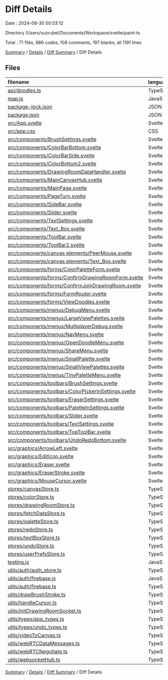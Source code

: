 # Diff Details

Date : 2024-08-30 00:53:12

Directory /Users/suzrubel/Documents/Workspace/svelte/paint-ts

Total : 71 files,  886 codes, 108 comments, 197 blanks, all 1191 lines

[Summary](results.md) / [Details](details.md) / [Diff Summary](diff.md) / Diff Details

## Files
| filename | language | code | comment | blank | total |
| :--- | :--- | ---: | ---: | ---: | ---: |
| [api/doodles.ts](/api/doodles.ts) | TypeScript | 32 | 0 | 3 | 35 |
| [map.js](/map.js) | JavaScript | -5 | 0 | -4 | -9 |
| [package-lock.json](/package-lock.json) | JSON | 7 | 0 | 0 | 7 |
| [package.json](/package.json) | JSON | 1 | 0 | 0 | 1 |
| [src/App.svelte](/src/App.svelte) | Svelte | 10 | 1 | 0 | 11 |
| [src/app.css](/src/app.css) | CSS | 11 | 0 | 4 | 15 |
| [src/components/BrushSettings.svelte](/src/components/BrushSettings.svelte) | Svelte | -359 | -4 | -34 | -397 |
| [src/components/ColorBarBottom.svelte](/src/components/ColorBarBottom.svelte) | Svelte | -303 | -1 | -36 | -340 |
| [src/components/ColorBarSide.svelte](/src/components/ColorBarSide.svelte) | Svelte | -195 | -1 | -23 | -219 |
| [src/components/ColorBottom2.svelte](/src/components/ColorBottom2.svelte) | Svelte | -464 | -1 | -50 | -515 |
| [src/components/DrawingRoomDataHandler.svelte](/src/components/DrawingRoomDataHandler.svelte) | Svelte | 187 | 24 | 28 | 239 |
| [src/components/MainCanvasHub.svelte](/src/components/MainCanvasHub.svelte) | Svelte | 305 | 0 | 29 | 334 |
| [src/components/MainPage.svelte](/src/components/MainPage.svelte) | Svelte | -289 | -1 | -31 | -321 |
| [src/components/PageTurn.svelte](/src/components/PageTurn.svelte) | Svelte | -26 | 0 | -3 | -29 |
| [src/components/SideBar.svelte](/src/components/SideBar.svelte) | Svelte | -102 | -3 | -13 | -118 |
| [src/components/Slider.svelte](/src/components/Slider.svelte) | Svelte | -285 | -2 | -42 | -329 |
| [src/components/TextSettings.svelte](/src/components/TextSettings.svelte) | Svelte | -337 | -12 | -37 | -386 |
| [src/components/Text_Box.svelte](/src/components/Text_Box.svelte) | Svelte | -691 | -9 | -63 | -763 |
| [src/components/ToolBar.svelte](/src/components/ToolBar.svelte) | Svelte | -184 | -17 | -23 | -224 |
| [src/components/ToolBar2.svelte](/src/components/ToolBar2.svelte) | Svelte | -93 | 0 | -13 | -106 |
| [src/components/canvas elements/PeerMouse.svelte](/src/components/canvas%20elements/PeerMouse.svelte) | Svelte | 16 | 0 | 4 | 20 |
| [src/components/canvas elements/Text_Box.svelte](/src/components/canvas%20elements/Text_Box.svelte) | Svelte | 670 | 9 | 64 | 743 |
| [src/components/forms/ColorPaletteForm.svelte](/src/components/forms/ColorPaletteForm.svelte) | Svelte | 20 | 0 | 1 | 21 |
| [src/components/forms/ConfirmDrawingRoomForm.svelte](/src/components/forms/ConfirmDrawingRoomForm.svelte) | Svelte | 100 | 0 | 18 | 118 |
| [src/components/forms/ConfirmJoinDrawingRoom.svelte](/src/components/forms/ConfirmJoinDrawingRoom.svelte) | Svelte | 91 | 0 | 18 | 109 |
| [src/components/forms/FormRouter.svelte](/src/components/forms/FormRouter.svelte) | Svelte | 16 | 0 | 0 | 16 |
| [src/components/forms/ViewDoodles.svelte](/src/components/forms/ViewDoodles.svelte) | Svelte | -147 | 0 | -19 | -166 |
| [src/components/menus/DebugMenu.svelte](/src/components/menus/DebugMenu.svelte) | Svelte | 43 | 2 | 4 | 49 |
| [src/components/menus/LargeViewPalettes.svelte](/src/components/menus/LargeViewPalettes.svelte) | Svelte | 78 | 0 | 11 | 89 |
| [src/components/menus/MultiplayerDebug.svelte](/src/components/menus/MultiplayerDebug.svelte) | Svelte | 0 | 80 | 1 | 81 |
| [src/components/menus/NavMenu.svelte](/src/components/menus/NavMenu.svelte) | Svelte | 95 | 0 | 6 | 101 |
| [src/components/menus/OpenDoodleMenu.svelte](/src/components/menus/OpenDoodleMenu.svelte) | Svelte | 157 | 0 | 19 | 176 |
| [src/components/menus/ShareMenu.svelte](/src/components/menus/ShareMenu.svelte) | Svelte | 218 | 0 | 24 | 242 |
| [src/components/menus/SmallPalette.svelte](/src/components/menus/SmallPalette.svelte) | Svelte | 73 | 2 | 10 | 85 |
| [src/components/menus/SmallViewPalettes.svelte](/src/components/menus/SmallViewPalettes.svelte) | Svelte | -1 | 0 | 0 | -1 |
| [src/components/menus/TinyPaletteMenu.svelte](/src/components/menus/TinyPaletteMenu.svelte) | Svelte | 62 | 0 | 7 | 69 |
| [src/components/toolbars/BrushSettings.svelte](/src/components/toolbars/BrushSettings.svelte) | Svelte | 127 | 0 | 19 | 146 |
| [src/components/toolbars/ColorPickerInSettings.svelte](/src/components/toolbars/ColorPickerInSettings.svelte) | Svelte | 193 | 1 | 20 | 214 |
| [src/components/toolbars/EraserSettings.svelte](/src/components/toolbars/EraserSettings.svelte) | Svelte | 61 | 0 | 11 | 72 |
| [src/components/toolbars/PaletteInSettings.svelte](/src/components/toolbars/PaletteInSettings.svelte) | Svelte | 219 | 0 | 27 | 246 |
| [src/components/toolbars/Slider.svelte](/src/components/toolbars/Slider.svelte) | Svelte | 292 | 2 | 42 | 336 |
| [src/components/toolbars/TextSettings.svelte](/src/components/toolbars/TextSettings.svelte) | Svelte | 240 | 0 | 28 | 268 |
| [src/components/toolbars/TopToolBar.svelte](/src/components/toolbars/TopToolBar.svelte) | Svelte | 111 | 0 | 14 | 125 |
| [src/components/toolbars/UndoRedoBottom.svelte](/src/components/toolbars/UndoRedoBottom.svelte) | Svelte | 26 | 0 | 3 | 29 |
| [src/graphics/ArrowLeft.svelte](/src/graphics/ArrowLeft.svelte) | Svelte | 17 | 0 | 4 | 21 |
| [src/graphics/EditIcon.svelte](/src/graphics/EditIcon.svelte) | Svelte | 16 | 0 | 1 | 17 |
| [src/graphics/Eraser.svelte](/src/graphics/Eraser.svelte) | Svelte | 12 | 0 | 1 | 13 |
| [src/graphics/EraserStroke.svelte](/src/graphics/EraserStroke.svelte) | Svelte | 13 | 0 | 2 | 15 |
| [src/graphics/MouseCursor.svelte](/src/graphics/MouseCursor.svelte) | Svelte | 12 | 0 | 1 | 13 |
| [stores/canvasStore.ts](/stores/canvasStore.ts) | TypeScript | 18 | 4 | 6 | 28 |
| [stores/colorStore.ts](/stores/colorStore.ts) | TypeScript | -2 | 0 | -1 | -3 |
| [stores/drawingRoomStore.ts](/stores/drawingRoomStore.ts) | TypeScript | 93 | 3 | 16 | 112 |
| [stores/fetchDataStore.ts](/stores/fetchDataStore.ts) | TypeScript | 9 | 0 | 0 | 9 |
| [stores/paletteStore.ts](/stores/paletteStore.ts) | TypeScript | 27 | 0 | 5 | 32 |
| [stores/redoStore.ts](/stores/redoStore.ts) | TypeScript | -15 | 1 | 1 | -13 |
| [stores/textBoxStore.ts](/stores/textBoxStore.ts) | TypeScript | 16 | 0 | 4 | 20 |
| [stores/undoStore.ts](/stores/undoStore.ts) | TypeScript | 43 | 2 | 2 | 47 |
| [stores/userPrefsStore.ts](/stores/userPrefsStore.ts) | TypeScript | 1 | 0 | 1 | 2 |
| [testing.js](/testing.js) | JavaScript | 7 | 0 | 1 | 8 |
| [utils/auth/auth_store.ts](/utils/auth/auth_store.ts) | TypeScript | 2 | 0 | 1 | 3 |
| [utils/auth/firebase.js](/utils/auth/firebase.js) | JavaScript | -42 | -1 | -5 | -48 |
| [utils/auth/firebase.ts](/utils/auth/firebase.ts) | TypeScript | 42 | 1 | 5 | 48 |
| [utils/drawBrushStroke.ts](/utils/drawBrushStroke.ts) | TypeScript | 113 | 10 | 29 | 152 |
| [utils/handleCursor.ts](/utils/handleCursor.ts) | TypeScript | 3 | 0 | 0 | 3 |
| [utils/initDrawingRoomSocket.ts](/utils/initDrawingRoomSocket.ts) | TypeScript | 38 | 0 | 10 | 48 |
| [utils/types/app_types.ts](/utils/types/app_types.ts) | TypeScript | 4 | 0 | 1 | 5 |
| [utils/types/undo_types.ts](/utils/types/undo_types.ts) | TypeScript | 1 | 0 | 1 | 2 |
| [utils/videoToCanvas.ts](/utils/videoToCanvas.ts) | TypeScript | 54 | 7 | 13 | 74 |
| [utils/webRTCDataMessages.ts](/utils/webRTCDataMessages.ts) | TypeScript | 64 | 1 | 13 | 78 |
| [utils/webRTCNegotiate.ts](/utils/webRTCNegotiate.ts) | TypeScript | 231 | 10 | 43 | 284 |
| [utils/websocketHub.ts](/utils/websocketHub.ts) | TypeScript | 129 | 0 | 18 | 147 |

[Summary](results.md) / [Details](details.md) / [Diff Summary](diff.md) / Diff Details